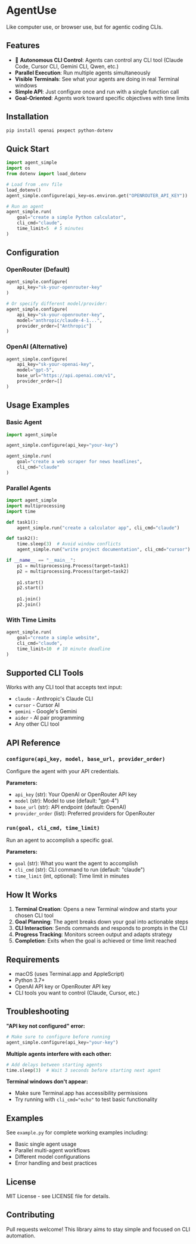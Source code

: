 # AgentUse

Like computer use, or browser use, but for agentic coding CLIs.

## Features

- 🤖 **Autonomous CLI Control**: Agents can control any CLI tool (Claude Code, Cursor CLI, Gemini CLI, Qwen, etc.)
- **Parallel Execution**: Run multiple agents simultaneously 
- **Visible Terminals**: See what your agents are doing in real Terminal windows
- **Simple API**: Just configure once and run with a single function call
- **Goal-Oriented**: Agents work toward specific objectives with time limits

## Installation

```bash
pip install openai pexpect python-dotenv
```

## Quick Start

```python
import agent_simple
import os
from dotenv import load_dotenv

# Load from .env file
load_dotenv()
agent_simple.configure(api_key=os.environ.get("OPENROUTER_API_KEY"))

# Run an agent
agent_simple.run(
    goal="create a simple Python calculator",
    cli_cmd="claude",
    time_limit=5  # 5 minutes
)
```

## Configuration

### OpenRouter (Default)
```python
agent_simple.configure(
    api_key="sk-your-openrouter-key"
)

# Or specify different model/provider:
agent_simple.configure(
    api_key="sk-your-openrouter-key",
    model="anthropic/claude-4-1...",
    provider_order=["Anthropic"]
)
```

### OpenAI (Alternative)
```python
agent_simple.configure(
    api_key="sk-your-openai-key",
    model="gpt-5", 
    base_url="https://api.openai.com/v1",
    provider_order=[]
)
```

## Usage Examples

### Basic Agent
```python
import agent_simple

agent_simple.configure(api_key="your-key")

agent_simple.run(
    goal="create a web scraper for news headlines", 
    cli_cmd="claude"
)
```

### Parallel Agents
```python
import agent_simple
import multiprocessing
import time

def task1():
    agent_simple.run("create a calculator app", cli_cmd="claude")

def task2():
    time.sleep(3)  # Avoid window conflicts
    agent_simple.run("write project documentation", cli_cmd="cursor")

if __name__ == "__main__":
    p1 = multiprocessing.Process(target=task1)
    p2 = multiprocessing.Process(target=task2)
    
    p1.start()
    p2.start()
    
    p1.join()
    p2.join()
```

### With Time Limits
```python
agent_simple.run(
    goal="create a simple website", 
    cli_cmd="claude",
    time_limit=10  # 10 minute deadline
)
```

## Supported CLI Tools

Works with any CLI tool that accepts text input:
- `claude` - Anthropic's Claude CLI
- `cursor` - Cursor AI
- `gemini` - Google's Gemini
- `aider` - AI pair programming
- Any other CLI tool

## API Reference

### `configure(api_key, model, base_url, provider_order)`
Configure the agent with your API credentials.

**Parameters:**
- `api_key` (str): Your OpenAI or OpenRouter API key
- `model` (str): Model to use (default: "gpt-4")
- `base_url` (str): API endpoint (default: OpenAI)
- `provider_order` (list): Preferred providers for OpenRouter

### `run(goal, cli_cmd, time_limit)`
Run an agent to accomplish a specific goal.

**Parameters:**
- `goal` (str): What you want the agent to accomplish
- `cli_cmd` (str): CLI command to run (default: "claude")
- `time_limit` (int, optional): Time limit in minutes

## How It Works

1. **Terminal Creation**: Opens a new Terminal window and starts your chosen CLI tool
2. **Goal Planning**: The agent breaks down your goal into actionable steps
3. **CLI Interaction**: Sends commands and responds to prompts in the CLI
4. **Progress Tracking**: Monitors screen output and adapts strategy
5. **Completion**: Exits when the goal is achieved or time limit reached

## Requirements

- macOS (uses Terminal.app and AppleScript)
- Python 3.7+
- OpenAI API key or OpenRouter API key
- CLI tools you want to control (Claude, Cursor, etc.)

## Troubleshooting

**"API key not configured" error:**
```python
# Make sure to configure before running
agent_simple.configure(api_key="your-key")
```

**Multiple agents interfere with each other:**
```python
# Add delays between starting agents
time.sleep(3)  # Wait 3 seconds before starting next agent
```

**Terminal windows don't appear:**
- Make sure Terminal.app has accessibility permissions
- Try running with `cli_cmd="echo"` to test basic functionality

## Examples

See `example.py` for complete working examples including:
- Basic single agent usage
- Parallel multi-agent workflows  
- Different model configurations
- Error handling and best practices

## License

MIT License - see LICENSE file for details.

## Contributing

Pull requests welcome! This library aims to stay simple and focused on CLI automation.